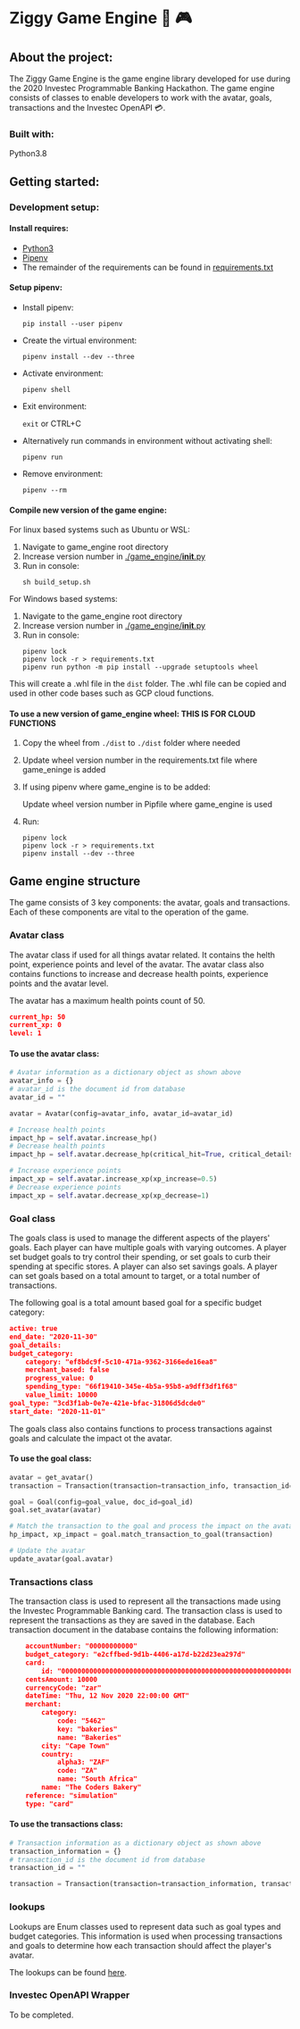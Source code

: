 # Ziggy Game Engine :unicorn: :video_game:

## About the project:
The Ziggy Game Engine is the game engine library developed for use during the 2020 Investec Programmable Banking Hackathon. The game engine consists of classes to enable developers to work with the avatar, goals, transactions and the Investec OpenAPI :credit_card:. 

### Built with:
Python3.8


## Getting started:
### Development setup:
#### Install requires:
* [Python3](https://www.python.org/)
* [Pipenv](https://pipenv.pypa.io/en/latest/install/#installing-pipenv)
* The remainder of the requirements can be found in [requirements.txt ](./requirements.txt)

#### Setup pipenv:
* Install pipenv:

    `pip install --user pipenv`
* Create the virtual environment:

    `pipenv install --dev --three`
* Activate environment:

    `pipenv shell`
* Exit environment:

    `exit` or CTRL+C
* Alternatively run commands in environment without activating shell:

    `pipenv run`
* Remove environment:

    `pipenv --rm`


#### Compile new version of the game engine:

For linux based systems such as Ubuntu or WSL:
1. Navigate to game_engine root directory
2. Increase version number in [./game_engine/__init__.py](./game_engine/__init__.py)
3. Run in console:
    ```
    sh build_setup.sh
    ```

For Windows based systems:
1. Navigate to the game_engine root directory
2. Increase version number in [./game_engine/__init__.py](./game_engine/__init__.py)
3. Run in console:
    ```
    pipenv lock
    pipenv lock -r > requirements.txt
    pipenv run python -m pip install --upgrade setuptools wheel
    ```

This will create a .whl file in the `dist` folder. The .whl file can be copied and used in other code bases such as GCP cloud functions.

#### To use a new version of game_engine wheel: THIS IS FOR CLOUD FUNCTIONS
1. Copy the wheel from `./dist` to `./dist` folder where needed
2. Update wheel version number in the requirements.txt file where game_eninge is added
3. If using pipenv where game_engine is to be added: 

    Update wheel version number in Pipfile where game_engine is used
4. Run:
    ``` 
    pipenv lock
    pipenv lock -r > requirements.txt
    pipenv install --dev --three
    ```



## Game engine structure

The game consists of 3 key components: the avatar, goals and transactions. Each of these components are vital to the operation of the game.

### Avatar class
The avatar class if used for all things avatar related. It contains the helth point, experience points and level of the avatar. The avatar class also contains functions to increase and decrease health points, experience points and the avatar level.

The avatar has a maximum health points count of 50. 


```json
current_hp: 50
current_xp: 0
level: 1
```


#### To use the avatar class:
```python
# Avatar information as a dictionary object as shown above
avatar_info = {}
# avatar_id is the document id from database
avatar_id = ""

avatar = Avatar(config=avatar_info, avatar_id=avatar_id)

# Increase health points
impact_hp = self.avatar.increase_hp()
# Decrease health points
impact_hp = self.avatar.decrease_hp(critical_hit=True, critical_details = critical_hit)

# Increase experience points
impact_xp = self.avatar.increase_xp(xp_increase=0.5)
# Decrease experience points
impact_xp = self.avatar.decrease_xp(xp_decrease=1)


```

### Goal class
The goals class is used to manage the different aspects of the players' goals. Each player can have multiple goals with varying outcomes. A player set budget goals to try control their spending, or set goals to curb their spending at specific stores. A player can also set savings goals. A player can set goals based on a total amount to target, or a total number of transactions.

The following goal is a total amount based goal for a specific budget category:
```json
active: true
end_date: "2020-11-30"
goal_details:
budget_category:
    category: "ef8bdc9f-5c10-471a-9362-3166ede16ea8"
    merchant_based: false
    progress_value: 0
    spending_type: "66f19410-345e-4b5a-95b8-a9dff3df1f68"
    value_limit: 10000
goal_type: "3cd3f1ab-0e7e-421e-bfac-31806d5dcde0"
start_date: "2020-11-01"
```

The goals class also contains functions to process transactions against goals and calculate the impact ot the avatar. 

#### To use the goal class:
```python
avatar = get_avatar()
transaction = Transaction(transaction=transaction_info, transaction_id=transaction_id)

goal = Goal(config=goal_value, doc_id=goal_id)
goal.set_avatar(avatar)

# Match the transaction to the goal and process the impact on the avatar
hp_impact, xp_impact = goal.match_transaction_to_goal(transaction)

# Update the avatar
update_avatar(goal.avatar)
```

### Transactions class
The transaction class is used to represent all the transactions made using the Investec Programmable Banking card. The transaction class is used to represent the transactions as they are saved in the database. Each transaction document in the database contains the following information:
```json
    accountNumber: "00000000000"
    budget_category: "e2cffbed-9d1b-4406-a17d-b22d23ea297d"
    card:
        id: "00000000000000000000000000000000000000000000000000000000000000000"
    centsAmount: 10000
    currencyCode: "zar"
    dateTime: "Thu, 12 Nov 2020 22:00:00 GMT"
    merchant:
        category:
            code: "5462"
            key: "bakeries"
            name: "Bakeries"
        city: "Cape Town"
        country:
            alpha3: "ZAF"
            code: "ZA"
            name: "South Africa"
        name: "The Coders Bakery"
    reference: "simulation"
    type: "card"
```
#### To use the transactions class:
```python
# Transaction information as a dictionary object as shown above
transaction_information = {} 
# transaction_id is the document id from database
transaction_id = "" 

transaction = Transaction(transaction=transaction_information, transaction_id=transaction_id)
```

### lookups
Lookups are Enum classes used to represent data such as goal types and budget categories. This information is used when processing transactions and goals to determine how each transaction should affect the player's avatar.

The lookups can be found [here](./game_engine/lookups.py).

### Investec OpenAPI Wrapper
To be completed.



